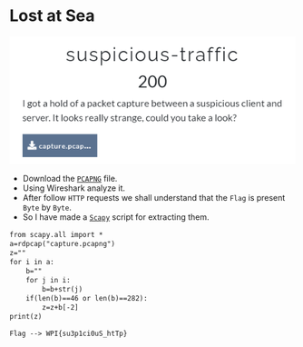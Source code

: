 # Lost at Sea

![](https://github.com/a3X3k/Bi0s/blob/master/CTFs/WPI/Suspicious%20Traffic/1.png?raw=true)

- Download the [`PCAPNG`](https://github.com/a3X3k/Bi0s/blob/master/CTFs/WPI/Suspicious%20Traffic/capture.pcapng) file.
- Using Wireshark analyze it.
- After follow `HTTP` requests we shall understand that the `Flag` is present `Byte` by `Byte`.
- So I have made a [`Scapy`](https://github.com/a3X3k/Bi0s/blob/master/CTFs/WPI/Suspicious%20Traffic/1.py) script for extracting them.

```
from scapy.all import *
a=rdpcap("capture.pcapng")
z=""
for i in a:
	b=""
	for j in i:
		b=b+str(j)
	if(len(b)==46 or len(b)==282):
		z=z+b[-2]
print(z)
```

```
Flag --> WPI{su3p1ci0uS_htTp}
```
